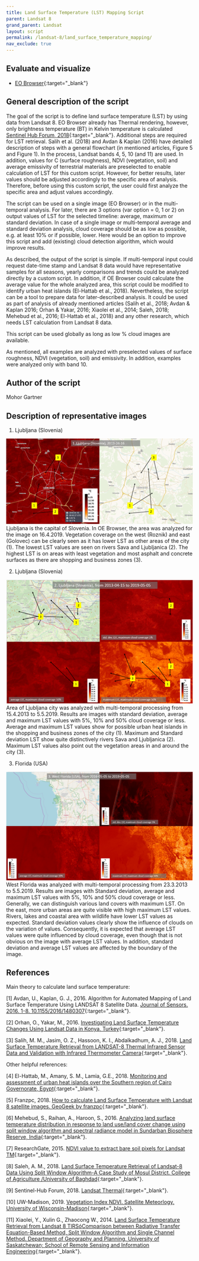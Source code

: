 ```yaml
---
title: Land Surface Temperature (LST) Mapping Script
parent: Landsat 8
grand_parent: Landsat
layout: script
permalink: /landsat-8/land_surface_temperature_mapping/
nav_exclude: true
---
```



## Evaluate and visualize  
 - [EO Browser](https://sentinelshare.page.link/rt9p){:target="_blank"} 


## General description of the script

The goal of the script is to define land surface temperature (LST) by using data from Landsat 8. EO Browser already has Thermal rendering, however, only brightness temperature (BT) in Kelvin temperature is calculated [Sentinel Hub Forum, 2018](https://forum.sentinel-hub.com/){:target="_blank"}. Additional steps are required for LST retrieval. Salih et al. (2018) and Avdan & Kaplan (2016) have detailed description of steps with a general flowchart (in mentioned articles, Figure 5 and Figure 1). In the process, Landsat bands 4, 5, 10 (and 11) are used. In addition, values for C (surface roughness), NDVI (vegetation, soil) and average emissivity of terrestrial materials are preselected to enable calculation of LST for this custom script. However, for better results, later values should be adjusted accordingly to the specific area of analysis. Therefore, before using this custom script, the user could first analyze the specific area and adjust values accordingly.

The script can be used on a single image (EO Browser) or in the multi-temporal analysis. For later, there are 3 options (var option = 0, 1 or 2) on output values of LST for the selected timeline: average, maximum or standard deviation. In case of a single image or multi-temporal average and standard deviation analysis, cloud coverage should be as low as possible, e.g. at least 10% or if possible, lower. Here would be an option to improve this script and add (existing) cloud detection algorithm, which would improve results.

As described, the output of the script is simple. If multi-temporal input could request date-time stamp and Landsat 8 data would have representative samples for all seasons, yearly comparisons and trends could be analyzed directly by a custom script. In addition, if OE Browser could calculate the average value for the whole analyzed area, this script could be modified to identify urban heat islands (El-Hattab et al., 2018). Nevertheless, the script can be a tool to prepare data for later-described analysis. It could be used as part of analysis of already mentioned articles (Salih et al., 2018; Avdan & Kaplan 2016; Orhan & Yakar, 2016; Xiaolei et al., 2014; Saleh, 2018; Mehebud et al., 2016; El-Hattab et al., 2018) and any other research, which needs LST calculation from Landsat 8 data.

This script can be used globally as long as low % cloud images are available.

As mentioned, all examples are analyzed with preselected values of surface roughness, NDVI (vegetation, soil) and emissivity. In addition, examples were analyzed only with band 10.

## Author of the script

Mohor Gartner

## Description of representative images

1. Ljubljana (Slovenia)

![LST script, Ljubljana, Slovenia, example 1](fig/01_Ljubljana_OE-2019-04-16.PNG)
Ljubljana is the capital of Slovenia. In OE Browser, the area was analyzed for the image on 16.4.2019. Vegetation coverage on the west (Roznik) and east (Golovec) can be clearly seen as it has lower LST as other areas of the city (1). The lowest LST values are seen on rivers Sava and Ljubljanica (2). The highest LST is on areas with least vegetation and most asphalt and concrete surfaces as there are shopping and business zones (3).

2. Ljubljana (Slovenia)

![LST script, Ljubljana, Slovenia, example 2](fig/02_Ljubljana_MT-2013-04-15_2019-05-05.PNG)
Area of Ljubljana city was analyzed with multi-temporal processing from 15.4.2013 to 5.5.2019. Results are images with standard deviation, average and maximum LST values with 5%, 10% and 50% cloud coverage or less. Average and maximum LST values show for possible urban heat islands in the shopping and business zones of the city (1). Maximum and Standard deviation LST show quite distinctively rivers Sava and Ljubljanica (2). Maximum LST values also point out the vegetation areas in and around the city (3).

3. Florida (USA)

![LST script, Florida](fig/03_Florida_MT-2016-05-05_2019-05-05.PNG)
West Florida was analyzed with multi-temporal processing from 23.3.2013 to 5.5.2019. Results are images with Standard deviation, average and maximum LST values with 5%, 10% and 50% cloud coverage or less. Generally, we can distinguish various land covers with maximum LST. On the east, more urban areas are quite visible with high maximum LST values. Rivers, lakes and coastal area with wildlife have lower LST values as expected. Standard deviation values clearly show the influence of clouds on the variation of values. Consequently, it is expected that average LST values were quite influenced by cloud coverage, even though that is not obvious on the image with average LST values. In addition, standard deviation and average LST values are affected by the boundary of the image.

## References

Main theory to calculate land surface temperature:

[1] Avdan, U., Kaplan, G. J., 2016. Algorithm for Automated Mapping of Land Surface Temperature Using LANDSAT 8 Satellite Data. [Journal of Sensors. 2016. 1-8. 10.1155/2016/1480307](https://www.researchgate.net/publication/296414003_Algorithm_for_Automated_Mapping_of_Land_Surface_Temperature_Using_LANDSAT_8_Satellite_Data){:target="_blank"}.

[2] Orhan, O., Yakar, M., 2016. [Investigating Land Surface Temperature Changes Using Landsat Data in Konya, Turkey](https://www.int-arch-photogramm-remote-sens-spatial-inf-sci.net/XLI-B8/285/2016/isprs-archives-XLI-B8-285-2016.pdf){:target="_blank"}.

[3] Salih, M. M., Jasim, O. Z., Hassoon, K. I., Abdalkadhum, A. J., 2018. [Land Surface Temperature Retrieval from LANDSAT-8 Thermal Infrared Sensor Data and Validation with Infrared Thermometer Camera](https://www.researchgate.net/publication/331047755_Land_Surface_Temperature_Retrieval_from_LANDSAT-8_Thermal_Infrared_Sensor_Data_and_Validation_with_Infrared_Thermometer_Camera){:target="_blank"}.

Other helpful references:

[4] El-Hattab, M., Amany, S. M., Lamia, G.E., 2018. [Monitoring and assessment of urban heat islands over the Southern region of Cairo Governorate, Egypt](https://www.sciencedirect.com/science/article/pii/S1110982317301114#b0115){:target="_blank"}.

[5] Franzpc, 2018. [How to calculate Land Surface Temperature with Landsat 8 satellite images. GeoGeek by franzpc](https://geogeek.xyz/how-to-calculate-land-surface-temperature-with-landsat-8-images.html){:target="_blank"}.

[6] Mehebud, S., Raihan, A., Haroon, S., 2016. [Analyzing land surface temperature distribution in response to land use/land cover change using split window algorithm and spectral radiance model in Sundarban Biosphere Reserve, India](https://www.researchgate.net/publication/301797360_Analyzing_land_surface_temperature_distribution_in_response_to_land_useland_cover_change_using_split_window_algorithm_and_spectral_radiance_model_in_Sundarban_Biosphere_Reserve_India){:target="_blank"}.

[7] ResearchGate, 2015. [NDVI value to extract bare soil pixels for Landsat TM](https://www.researchgate.net/post/Can_anyone_help_me_to_define_a_range_of_NDVI_value_to_extract_bare_soil_pixels_for_Landsat_TM){:target="_blank"}.

[8] Saleh, A. M., 2018. [Land Surface Temperature Retrieval of Landsat-8 Data Using Split Window Algorithm-A Case Study of Mosul District. College of Agriculture /University of Baghdad](https://www.researchgate.net/publication/325260823_Land_Surface_Temperature_Retrieval_of_Landsat-8_Data_Using_Split_Window_Algorithm-A_Case_Study_of_Mosul_District){:target="_blank"}.

[9] Sentinel-Hub Forum, 2018. [Landsat Thermal](https://forum.sentinel-hub.com/t/landsat-thermal/489){:target="_blank"}.

[10] UW-Madison, 2019. [Vegetation Index NDVI. Satellite Meteorlogy, University of Wisconsin-Madison](https://web.archive.org/web/20170718191331/https://profhorn.meteor.wisc.edu/wxwise/satmet/lesson3/ndvi.html){:target="_blank"}.

[11] Xiaolei, Y., Xulin G., Zhaocong W., 2014. [Land Surface Temperature Retrieval from Landsat 8 TIRSóComparison between Radiative Transfer Equation-Based Method, Split Window Algorithm and Single Channel Method. Department of Geography and Planning, University of Saskatchewan; School of Remote Sensing and Information Engineering](https://www.researchgate.net/publication/266909983_Land_Surface_Temperature_Retrieval_from_Landsat_8_TIRS-Comparison_between_Radiative_Transfer_Equation-Based_Method_Split_Window_Algorithm_and_Single_Channel_Method){:target="_blank"}.
